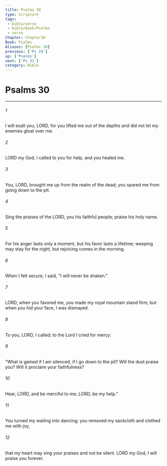 ```yaml
---
title: Psalms 30
type: Scripture
tags:
 - bible/verse
 - bible/book/Psalms
 - verse
Chapter: Chapter30
Book: Psalms
Aliases: [Psalms 30]
previous: ['Ps 29']
up: ['Psalms']
next: ['Ps 31']
category: Bible
---
```

# Psalms 30

***


###### 1 
I will exalt you, LORD, for you lifted me out of the depths and did not let my enemies gloat over me. 

###### 2 
LORD my God, I called to you for help, and you healed me. 

###### 3 
You, LORD, brought me up from the realm of the dead; you spared me from going down to the pit. 

###### 4 
Sing the praises of the LORD, you his faithful people; praise his holy name. 

###### 5 
For his anger lasts only a moment, but his favor lasts a lifetime; weeping may stay for the night, but rejoicing comes in the morning. 

###### 6 
When I felt secure, I said, "I will never be shaken." 

###### 7 
LORD, when you favored me, you made my royal mountain stand firm; but when you hid your face, I was dismayed. 

###### 8 
To you, LORD, I called; to the Lord I cried for mercy: 

###### 9 
"What is gained if I am silenced, if I go down to the pit? Will the dust praise you? Will it proclaim your faithfulness? 

###### 10 
Hear, LORD, and be merciful to me; LORD, be my help." 

###### 11 
You turned my wailing into dancing; you removed my sackcloth and clothed me with joy, 

###### 12 
that my heart may sing your praises and not be silent. LORD my God, I will praise you forever. 
